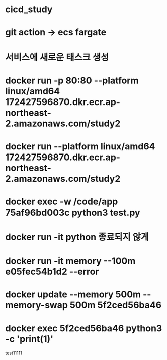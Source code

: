# cicd_study

# git action -> ecs fargate
# 서비스에 새로운 태스크 생성

# docker run -p 80:80 --platform linux/amd64 172427596870.dkr.ecr.ap-northeast-2.amazonaws.com/study2

# docker run --platform linux/amd64 172427596870.dkr.ecr.ap-northeast-2.amazonaws.com/study2

# docker exec -w /code/app 75af96bd003c python3 test.py

# docker run -it python 종료되지 않게

# docker run -it memory --100m e05fec54b1d2  --error

# docker update --memory 500m --memory-swap 500m 5f2ced56ba46

# docker exec 5f2ced56ba46 python3 -c 'print(1)'

test11111
<!-- docker run -d \
  -it \
  --name devtest4 \
  -v "$(pwd)"/app:/code/app \
  d1c8f5f72a2b -->
